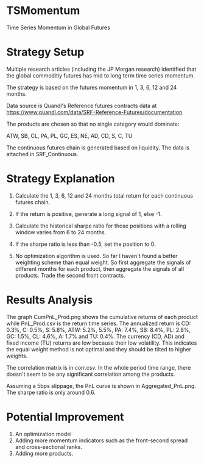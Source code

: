 # TSMomentum
Time Series Momentum in Global Futures

# Strategy Setup
Multiple research articles (including the JP Morgan research) identified that the global commoditiy futures has mid to long 
term time series momentum.

The strategy is based on the futures momentum in 1, 3, 6, 12 and 24 months. 

Data source is Quandl's Reference futures contracts data at https://www.quandl.com/data/SRF-Reference-Futures/documentation

The products are chosen so that no single category would dominate:

ATW, SB, CL, PA, PL, GC, ES, NE, AD, CD, S, C, TU

The continuous futures chain is generated based on liquidity. The data is attached in SRF_Continuous.

# Strategy Explanation
1. Calculate the 1, 3, 6, 12 and 24 months total return for each continuous futures chain.

2. If the return is positive, generate a long signal of 1, else -1.

3. Calculate the historical sharpe ratio for those positions with a rolling window varies from 6 to 24 months.

4. If the sharpe ratio is less than -0.5, set the position to 0.

5. No optimization algorithm is used. So far I haven't found a better weighting scheme than equal weight.
So first aggregate the signals of different months for each product, then aggregate the signals of all products.
Trade the second front contracts.
   
# Results Analysis
The graph CumPnL_Prod.png shows the cumulative returns of each product while PnL_Prod.csv is the return time series.
The annualized return is CD: 0.3%, C: 0.5%, S: 5.8%, ATW: 5.2%, 5.5%, PA: 7.4%, SB: 8.4%, PL: 2.8%, GC: 1.5%, CL: 4.6%, A: 1.7% 
and TU: 0.4%. The currency (CD, AD) and fixed income (TU) returns are low because their low volatility. This indicates 
the equal weight method is not optimal and they should be tilted to higher weights. 

The correlation matrix is in corr.csv. In the whole period time range, there doesn't seem to be any significant correlation among
the products.

Assuming a 5bps slippage, the PnL curve is shown in Aggregated_PnL.png. The sharpe ratio is only around 0.6. 

# Potential Improvement
1. An optimization model
2. Adding more momentum indicators such as the front-second spread and cross-sectional ranks.
3. Adding more products.

